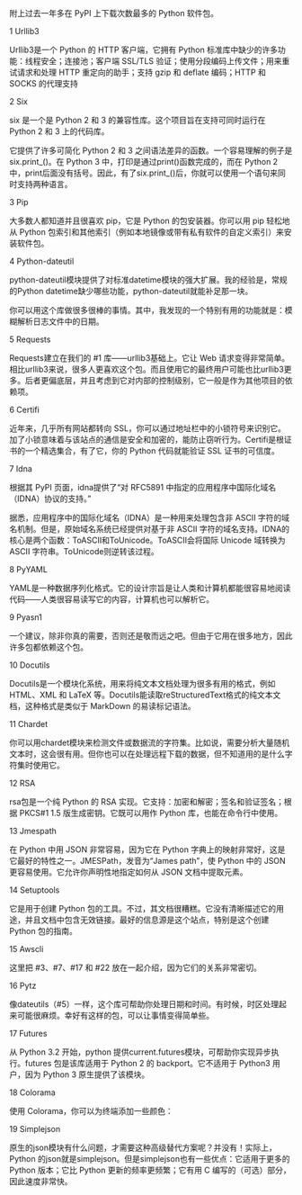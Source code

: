 附上过去一年多在 PyPI 上下载次数最多的 Python 软件包。

1 Urllib3

Urllib3是一个 Python 的 HTTP 客户端，它拥有 Python 标准库中缺少的许多功能：线程安全；连接池；客户端 SSL/TLS 验证；使用分段编码上传文件；用来重试请求和处理 HTTP 重定向的助手；支持 gzip 和 deflate 编码；HTTP 和 SOCKS 的代理支持

2 Six

six 是一个是 Python 2 和 3 的兼容性库。这个项目旨在支持可同时运行在 Python 2 和 3 上的代码库。

它提供了许多可简化 Python 2 和 3 之间语法差异的函数。一个容易理解的例子是six.print_()。在 Python 3 中，打印是通过print()函数完成的，而在 Python 2 中，print后面没有括号。因此，有了six.print_()后，你就可以使用一个语句来同时支持两种语言。

3 Pip

大多数人都知道并且很喜欢 pip，它是 Python 的包安装器。你可以用 pip 轻松地从 Python 包索引和其他索引（例如本地镜像或带有私有软件的自定义索引）来安装软件包。

4 Python-dateutil

python-dateutil模块提供了对标准datetime模块的强大扩展。我的经验是，常规的Python datetime缺少哪些功能，python-dateutil就能补足那一块。

你可以用这个库做很多很棒的事情。其中，我发现的一个特别有用的功能就是：模糊解析日志文件中的日期。

5 Requests

Requests建立在我们的 #1 库——urllib3基础上。它让 Web 请求变得非常简单。相比urllib3来说，很多人更喜欢这个包。而且使用它的最终用户可能也比urllib3更多。后者更偏底层，并且考虑到它对内部的控制级别，它一般是作为其他项目的依赖项。

6 Certifi

近年来，几乎所有网站都转向 SSL，你可以通过地址栏中的小锁符号来识别它。加了小锁意味着与该站点的通信是安全和加密的，能防止窃听行为。Certifi是根证书的一个精选集合，有了它，你的 Python 代码就能验证 SSL 证书的可信度。

7 Idna

根据其 PyPI 页面，idna提供了“对 RFC5891 中指定的应用程序中国际化域名（IDNA）协议的支持。”

据悉，应用程序中的国际化域名（IDNA）是一种用来处理包含非 ASCII 字符的域名机制。但是，原始域名系统已经提供对基于非 ASCII 字符的域名支持。IDNA的核心是两个函数：ToASCII和ToUnicode。ToASCII会将国际 Unicode 域转换为 ASCII 字符串。ToUnicode则逆转该过程。

8 PyYAML

YAML是一种数据序列化格式。它的设计宗旨是让人类和计算机都能很容易地阅读代码——人类很容易读写它的内容，计算机也可以解析它。

9 Pyasn1

一个建议，除非你真的需要，否则还是敬而远之吧。但由于它用在很多地方，因此许多包都依赖这个包。

10 Docutils

Docutils是一个模块化系统，用来将纯文本文档处理为很多有用的格式，例如 HTML、XML 和 LaTeX 等。Docutils能读取reStructuredText格式的纯文本文档，这种格式是类似于 MarkDown 的易读标记语法。

11 Chardet

你可以用chardet模块来检测文件或数据流的字符集。比如说，需要分析大量随机文本时，这会很有用。但你也可以在处理远程下载的数据，但不知道用的是什么字符集时使用它。

12 RSA

rsa包是一个纯 Python 的 RSA 实现。它支持：加密和解密；签名和验证签名；根据 PKCS#1 1.5 版生成密钥。它既可以用作 Python 库，也能在命令行中使用。

13 Jmespath

在 Python 中用 JSON 非常容易，因为它在 Python 字典上的映射非常好，这是它最好的特性之一。JMESPath，发音为“James path”，使 Python 中的 JSON 更容易使用。它允许你声明性地指定如何从 JSON 文档中提取元素。

14 Setuptools

它是用于创建 Python 包的工具。不过，其文档很糟糕。它没有清晰描述它的用途，并且文档中包含无效链接。最好的信息源是这个站点，特别是这个创建 Python 包的指南。

15 Awscli

这里把 #3、#7、#17 和 #22 放在一起介绍，因为它们的关系非常密切。

16 Pytz

像dateutils（#5）一样，这个库可帮助你处理日期和时间。有时候，时区处理起来可能很麻烦。幸好有这样的包，可以让事情变得简单些。

17 Futures

从 Python 3.2 开始，python 提供current.futures模块，可帮助你实现异步执行。futures 包是该库适用于 Python 2 的 backport。它不适用于 Python3 用户，因为 Python 3 原生提供了该模块。

18 Colorama

使用 Colorama，你可以为终端添加一些颜色：

19 Simplejson

原生的json模块有什么问题，才需要这种高级替代方案呢？并没有！实际上，Python 的json就是simplejson。但是simplejson也有一些优点：它适用于更多的 Python 版本；它比 Python 更新的频率更频繁；它有用 C 编写的（可选）部分，因此速度非常快。
